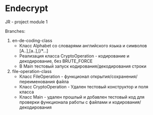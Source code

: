 # Endecrypt
JR - project module 1

Branches:
1. en-de-coding-class
   * Класс Alphabet со словарями английского языка и символов [A..],[a..],[/*...]
   * Реализация класса CryptoOperation - кодирование и декодирование, без BRUTE_FORCE
   * В Main тестовый запуск кодирования/декодирования строки
2. file-operation-class
   * Класс FileOperation - функционал открытия/сохранения/переименования файла
   * Класс CryptoOperation - Удален тестовый конструктор и поля класса
   * Класс Main - удален прошлый и добавлен тестовый код для проверки функционала работы с файлами и кодирования/декодирования
  
   
    
